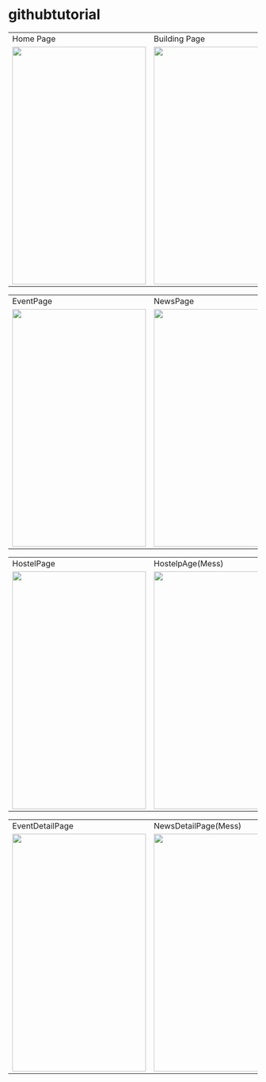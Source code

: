 # githubtutorial




<table>
  <tr>
    <td>Home Page</td>
     <td>Building Page</td>
     <td>MapPage</td>
  </tr>
  <tr>
    <td><img src="https://user-images.githubusercontent.com/54366663/94993413-7b89aa00-05ae-11eb-8fdb-a12aa1e65885.jpeg" width=270 height=480></td>
    <td><img src="https://user-images.githubusercontent.com/54366663/94993555-7d07a200-05af-11eb-81fc-9605556f2817.jpeg" width=270 height=480></td>
    <td><img src="https://user-images.githubusercontent.com/54366663/94994638-85afa680-05b6-11eb-829d-196aaa61f0b3.jpeg" width=270 height=480></td>
  </tr>
 </table>
 
 
 
 <table>
  <tr>
    <td>EventPage</td>
     <td>NewsPage</td>
     <td>AwardsPage</td>
  </tr>
  <tr>
    <td><img src="https://user-images.githubusercontent.com/54366663/94993536-67927800-05af-11eb-86a1-ff1fbbb98e85.jpeg" width=270 height=480></td>
    <td><img src="https://user-images.githubusercontent.com/54366663/94993542-724d0d00-05af-11eb-9138-68db87196992.jpeg" width=270 height=480></td>
    <td><img src="https://user-images.githubusercontent.com/54366663/94993552-7711c100-05af-11eb-96e9-f74efbfcc5a4.jpeg" width=270 height=480></td>
  </tr>
 </table>
 
 <table>
  <tr>
    <td>HostelPage</td>
     <td>HostelpAge(Mess)</td>
     
  </tr>
  <tr>
    <td><img src="https://user-images.githubusercontent.com/54366663/94993557-8264ec80-05af-11eb-8cda-ee6cb1890abb.jpeg" width=270 height=480></td>
    <td><img src="https://user-images.githubusercontent.com/54366663/94994653-9a8c3a00-05b6-11eb-9594-839bb92e8316.jpeg" width=270 height=480></td>   
  </tr>
 </table>
 
  <table>
  <tr>
    <td>EventDetailPage</td>
     <td>NewsDetailPage(Mess)</td>
     
  </tr>
  <tr>
    <td><img src="https://user-images.githubusercontent.com/54366663/94994661-a7109280-05b6-11eb-875b-5ec2a124dc8e.jpeg" width=270 height=480></td>
    <td><img src="https://user-images.githubusercontent.com/54366663/94994643-8d6f4b00-05b6-11eb-86ca-f8f3ba58e74e.jpeg" width=270 height=480></td>   
  </tr>
 </table>
